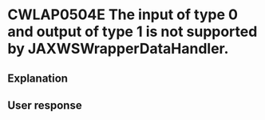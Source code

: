 # CWLAP0504E The input of type 0 and output of type 1 is not supported by JAXWSWrapperDataHandler.

## Explanation

## User response